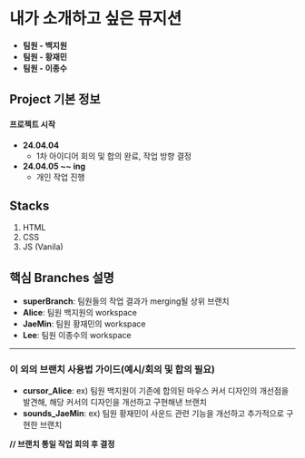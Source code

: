# 내가 소개하고 싶은 뮤지션
- **팀원 - 백지원**
- **팀원 - 황재민**
- **팀원 - 이종수**

## Project 기본 정보
#### 프로젝트 시작
- **24.04.04**
  - 1차 아이디어 회의 및 합의 완료, 작업 방향 결정
- **24.04.05 ~~ ing**
  - 개인 작업 진행
 
## Stacks
1. HTML
2. CSS
3. JS (Vanila)

## 핵심 Branches 설명
- **superBranch**: 팀원들의 작업 결과가 merging될 상위 브랜치
- **Alice**: 팀원 백지원의 workspace
- **JaeMin**: 팀원 황재민의 workspace
- **Lee**: 팀원 이종수의 workspace
---
### 이 외의 브랜치 사용법 가이드(예시/회의 및 합의 필요)
- **cursor_Alice**: ex) 팀원 백지원이 기존에 합의된 마우스 커서 디자인의 개선점을 발견해, 해당 커서의 디자인을 개선하고 구현해낸 브랜치
- **sounds_JaeMin**: ex) 팀원 황재민이 사운드 관련 기능을 개선하고 추가적으로 구현한 브랜치

**// 브랜치 통일 작업 회의 후 결정**
